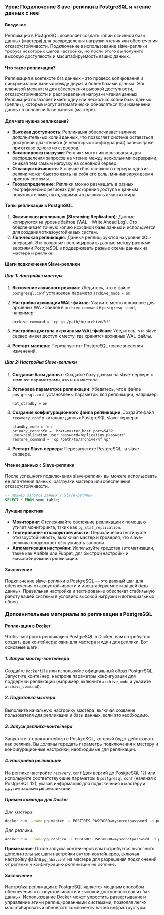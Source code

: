 ### Урок: Подключение Slave-реплики в PostgreSQL и чтение данных с нее

#### Введение
Репликация в PostgreSQL позволяет создать копии основной базы данных (мастера) для распределения нагрузки чтения или обеспечения отказоустойчивости. Подключение и использование slave-реплики требует некоторых шагов настройки, но после этого вы получите высокую доступность и масштабируемость ваших данных.

#### Что такое репликация?

Репликация в контексте баз данных – это процесс копирования и синхронизации данных между двумя и более базами данных. Это ключевой механизм для обеспечения высокой доступности, отказоустойчивости и распределения нагрузки чтения данных. Репликация позволяет иметь одну или несколько копий базы данных (реплик), которые могут автоматически обновляться при изменении данных в основной базе данных (мастере).

#### Для чего нужна репликация?

- **Высокая доступность**: Репликация обеспечивает наличие дополнительных копий данных, что позволяет системе оставаться доступной для чтения и (в некоторых конфигурациях) записи даже при отказе одного из серверов.
- **Балансировка нагрузки**: Реплики могут использоваться для распределения запросов на чтение между несколькими серверами, снижая тем самым нагрузку на основной сервер.
- **Отказоустойчивость**: В случае сбоя основного сервера одна из реплик может быстро взять на себя его роль, минимизируя время простоя системы.
- **Геораспределение**: Реплики можно размещать в разных географических регионах для ускорения доступа к данным пользователями, находящимися в различных частях мира.

#### Типы репликации в PostgreSQL

1. **Физическая репликация (Streaming Replication)**: Данные копируются на уровне байтов (WAL - Write Ahead Log). Это обеспечивает точную копию исходной базы данных и используется для создания отказоустойчивых систем.
2. **Логическая репликация**: Данные реплицируются на уровне SQL-операций. Это позволяет реплицировать данные между разными версиями PostgreSQL и поддерживать разные схемы данных на мастере и реплике.

#### Шаги подключения Slave-реплики

##### Шаг 1: Настройка мастера

1. **Включение архивного режима**: Убедитесь, что в файле `postgresql.conf` установлен параметр `archive_mode = on`.

2. **Настройка архивации WAL-файлов**: Укажите местоположение для архивных WAL-файлов в `archive_command` в `postgresql.conf`, например:
   ```
   archive_command = 'cp %p /path/to/archive/%f'
   ```

3. **Настройка доступа к архивным WAL-файлам**: Убедитесь, что slave-сервер имеет доступ к месту, где хранятся архивные WAL-файлы.

4. **Рестарт мастера**: Перезапустите PostgreSQL после внесения изменений.

##### Шаг 2: Настройка Slave-реплики

1. **Создание базы данных**: Создайте базу данных на slave-сервере с теми же параметрами, что и на мастере.

2. **Установка параметров репликации**: Убедитесь, что в файле `postgresql.conf` установлены параметры для репликации, например:
   ```
   hot_standby = on
   ```

3. **Создание конфигурационного файла репликации**: Создайте файл `recovery.conf` в каталоге данных PostgreSQL slave-сервера:
   ```
   standby_mode = 'on'
   primary_conninfo = 'host=master_host port=5432 user=replication_user password=replication_password'
   restore_command = 'cp /path/to/archive/%f %p'
   ```

4. **Рестарт Slave-сервера**: Перезапустите PostgreSQL на slave-сервере.

#### Чтение данных с Slave-реплики

После успешного подключения slave-реплики вы можете использовать ее для чтения данных, разгрузки мастера или обеспечения отказоустойчивости.

```sql
-- Пример запроса данных с Slave-реплики
SELECT * FROM some_table;
```

#### Лучшие практики

- **Мониторинг**: Отслеживайте состояние репликации с помощью утилит мониторинга, таких как `pg_stat_replication`.
- **Тестирование отказоустойчивости**: Периодически тестируйте отказоустойчивость, выключая мастер и проверяя, что slave-реплика продолжает обслуживать запросы.
- **Автоматизация настройки**: Используйте средства автоматизации, такие как Ansible или Puppet, для быстрой настройки и масштабирования репликации.

#### Заключение

Подключение slave-реплики в PostgreSQL — это важный шаг для обеспечения отказоустойчивости и масштабируемости вашей базы данных. Правильная настройка и тестирование обеспечат стабильную работу вашей системы в условиях высокой нагрузки и потенциальных сбоев.

### Дополнительные материалы по репликации в PostgreSQL

#### Репликация в Docker

Чтобы настроить репликацию PostgreSQL в Docker, вам потребуется создать два контейнера: один для мастера и один для реплики. Вот основные шаги:

##### 1. Запуск мастер-контейнера

Создайте `Dockerfile` или используйте официальный образ PostgreSQL. Запустите контейнер, настроив параметры конфигурации для поддержки репликации (например, включите `archive_mode` и укажите `archive_command`).

##### 2. Подготовка мастера

Выполните начальную настройку мастера, включая создание пользователя для репликации и базы данных, если это необходимо.

##### 3. Запуск реплика-контейнера

Запустите второй контейнер с PostgreSQL, который будет действовать как реплика. Вы должны передать параметры подключения к мастеру и конфигурационные настройки, необходимые для репликации.

##### 4. Настройка репликации

На реплике настройте `recovery.conf` (для версий до PostgreSQL 12) или используйте соответствующие параметры в `postgresql.conf` (начиная с PostgreSQL 12), указав информацию для подключения к мастеру и другие параметры репликации.

##### Пример команды для Docker

Для мастера:
```bash
docker run --name pg-master -e POSTGRES_PASSWORD=mysecretpassword -d postgres
```

Для реплики:
```bash
docker run --name pg-replica -e POSTGRES_PASSWORD=mysecretpassword -d postgres
```

**Примечание**: После запуска контейнеров вам потребуется выполнить дополнительные шаги настройки внутри контейнеров, включая настройку файла `pg_hba.conf` на мастере для разрешения подключений от реплики и конфигурацию репликации на реплике.

#### Заключение

Настройка репликации в PostgreSQL является мощным способом обеспечения отказоустойчивости и высокой доступности ваших баз данных. Использование Docker может упростить развертывание и управление этими реплицированными системами, позволяя легко масштабировать и обновлять компоненты вашей инфраструктуры.